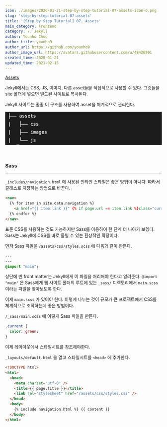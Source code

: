 ```yaml
---
icon: ./images/2020-01-21-step-by-step-tutorial-07-assets-icon-0.png
slug: 'step-by-step-tutorial-07-assets'
title: '[Step by Step Tutorial] 07. Assets'
main_category: Frontend
category: 7. Jekyll
author: Younho Choo
author_title: younho9
author_url: https://github.com/younho9
author_image_url: https://avatars.githubusercontent.com/u/48426991
created_time: 2020-01-21
updated_time: 2021-02-15
---
```


[Assets](https://jekyllrb.com/docs/step-by-step/07-assets/)

Jekyll에서는 CSS, JS, 이미지, 다른 asset들을 직접적으로 사용할 수 있다. 그것들을
site 폴더에 넣으면 빌드된 사이트로 복사된다.

Jekyll 사이트는 종종 이 구조를 사용하여 asset을 체계적으로 관리한다.

![2020-01-21-step-by-step-tutorial-07-assets-image-0](./images/2020-01-21-step-by-step-tutorial-07-assets-image-0.png)

<br />

### Sass

---

`_includes/navigation.html` 에 사용된 인라인 스타일은 좋은 방법이 아니다. 따라서
클래스로 지정하는 방법으로 바꾼다.

```html
<nav>
  {% for item in site.data.navigation %}
    <a href="{{ item.link }}" {% if page.url == item.link %}class="current"{% endif %}>{{ item.name }}</a>
  {% endfor %}
</nav>
```

표준 CSS를 사용하는 것도 가능하지만 Sass를 이용하여 한 단계 더 나아가 보겠다.
Sass는 Jekyll에 CSS를 바로 올릴 수 있는 환상적인 확장이다.

먼저 Sass 파일을 `/assets/css/styles.scss` 에 다음과 같이 만든다.

```sass
---
---
@import "main";
```

상단에 빈 front matter는 Jekyll에게 이 파일을 처리해야 한다고 알려준다.
`@import "main"` 은 Sass에게 웹 사이트 폴더의 루트에 있는 `_sass/` 디렉토리에서
`main.scss` 이라는 파일을 찾아보도록 한다.

이제 `main.scss` 가 있어야 한다. 이렇게 나누는 것이 규모가 큰 프로젝트에서 CSS를
체계적으로 조직하는데 좋은 방법이다.

`/_sass/main.scss` 에 이렇게 Sass 파일을 만든다.

```sass
.current {
  color: green;
}
```

이제 레이아웃에서 스타일시트를 참조해야한다.

`_layouts/default.html` 을 열고 스타일시트를 `<head>` 에 추가한다.

```html
<!DOCTYPE html>
<html>
  <head>
    <meta charset="utf-8" />
    <title>{{ page.title }}</title>
    <link rel="stylesheet" href="/assets/css/styles.css" />
  </head>
  <body>
    {% include navigation.html %} {{ content }}
  </body>
</html>
```

<br />
